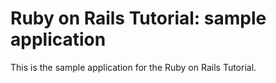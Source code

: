 # Ruby on Rails Tutorial: sample application

This is the sample application for the Ruby on Rails Tutorial.